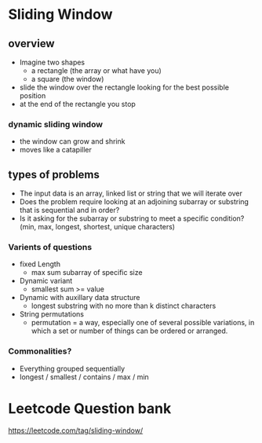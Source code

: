 # Sliding Window

## overview
- Imagine two shapes
    - a rectangle (the array or what have you)
    - a square (the window)
- slide the window over the rectangle looking for the best possible position
- at the end of the rectangle you stop

### dynamic sliding window
- the window can grow and shrink
- moves like a catapiller

## types of problems
- The input data is an array, linked list or string that we will iterate over
- Does the problem require looking at an adjoining subarray or substring that is sequential and in order?
- Is it asking for the subarray or substring to meet a specific condition? (min, max, longest, shortest, unique characters)

### Varients of questions
- fixed Length
    - max sum subarray of specific size
- Dynamic variant
   - smallest sum >= value
- Dynamic with auxillary data structure
    - longest substring with no more than k distinct characters
- String permutations
    - permutation = a way, especially one of several possible variations, in which a set or number of things can be ordered or arranged.

### Commonalities?
- Everything grouped sequentially
- longest / smallest / contains / max / min

# Leetcode Question bank
https://leetcode.com/tag/sliding-window/
